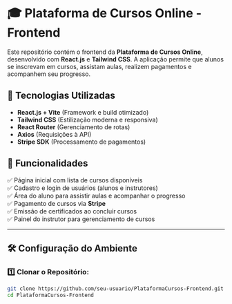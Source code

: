 # 🎓 Plataforma de Cursos Online - Frontend

Este repositório contém o frontend da **Plataforma de Cursos Online**, desenvolvido com **React.js** e **Tailwind CSS**. A aplicação permite que alunos se inscrevam em cursos, assistam aulas, realizem pagamentos e acompanhem seu progresso.

## 🚀 Tecnologias Utilizadas

- **React.js + Vite** (Framework e build otimizado)
- **Tailwind CSS** (Estilização moderna e responsiva)
- **React Router** (Gerenciamento de rotas)
- **Axios** (Requisições à API)
- **Stripe SDK** (Processamento de pagamentos)

## 📌 Funcionalidades

✅ Página inicial com lista de cursos disponíveis  
✅ Cadastro e login de usuários (alunos e instrutores)  
✅ Área do aluno para assistir aulas e acompanhar o progresso  
✅ Pagamento de cursos via **Stripe**  
✅ Emissão de certificados ao concluir cursos  
✅ Painel do instrutor para gerenciamento de cursos  

---

## 🛠️ Configuração do Ambiente

### 1️⃣ Clonar o Repositório:
```sh
git clone https://github.com/seu-usuario/PlataformaCursos-Frontend.git
cd PlataformaCursos-Frontend
